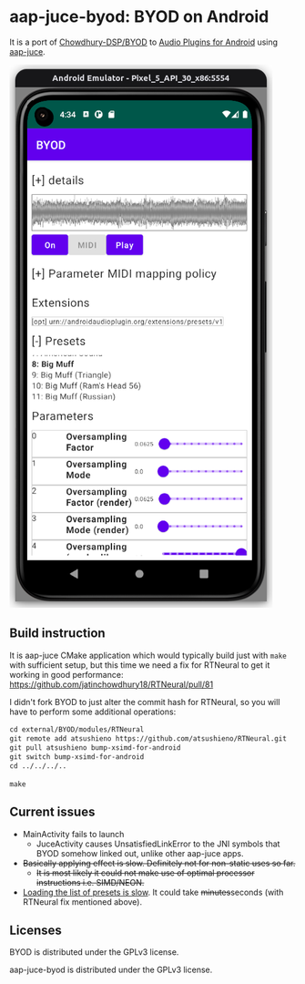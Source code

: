 # aap-juce-byod: BYOD on Android

It is a port of [Chowdhury-DSP/BYOD](https://github.com/Chowdhury-DSP/BYOD) to [Audio Plugins for Android](https://github.com/atsushieno/aap-core) using [aap-juce](https://github.com/atsushieno/aap-juce).

![aap-juce-byod on aaphostsample](docs/images/aap-juce-byod-sshot.png)

## Build instruction

It is aap-juce CMake application which would typically build just with `make` with sufficient setup, but this time we need a fix for RTNeural to get it working in good performance: https://github.com/jatinchowdhury18/RTNeural/pull/81

I didn't fork BYOD to just alter the commit hash for RTNeural, so you will have to perform some additional operations:

```
cd external/BYOD/modules/RTNeural
git remote add atsushieno https://github.com/atsushieno/RTNeural.git
git pull atsushieno bump-xsimd-for-android
git switch bump-xsimd-for-android
cd ../../../..

make
```

## Current issues

- MainActivity fails to launch
  - JuceActivity causes UnsatisfiedLinkError to the JNI symbols that BYOD somehow linked out, unlike other aap-juce apps.
- <del>Basically applying effect is slow. Definitely not for non-static uses so far. </del>
  - <del>It is most likely it could not make use of optimal processor instructions i.e. SIMD/NEON.</del>
- [Loading the list of presets is slow](https://github.com/atsushieno/aap-juce/issues/34). It could take <del>minutes</del>seconds (with RTNeural fix mentioned above).

## Licenses

BYOD is distributed under the GPLv3 license.

aap-juce-byod is distributed under the GPLv3 license.
